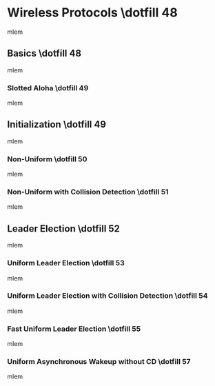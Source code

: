 # Wireless Protocols \dotfill 48
mlem

## Basics \dotfill 48
mlem

### Slotted Aloha \dotfill 49
mlem

## Initialization \dotfill 49
mlem

### Non-Uniform \dotfill 50
mlem

### Non-Uniform with Collision Detection \dotfill 51
mlem

## Leader Election \dotfill 52
mlem

### Uniform Leader Election \dotfill 53
mlem

### Uniform Leader Election with Collision Detection \dotfill 54
mlem

### Fast Uniform Leader Election \dotfill 55
mlem

### Uniform Asynchronous Wakeup without CD \dotfill 57
mlem
